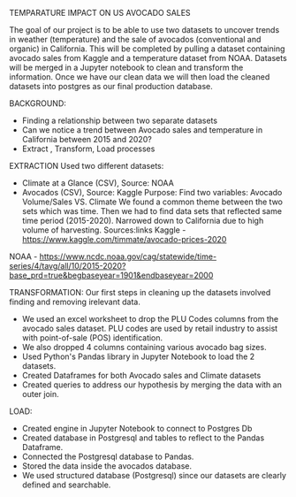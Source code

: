 

TEMPARATURE IMPACT ON US AVOCADO SALES

The goal of our project is to be able to use two datasets to uncover trends in weather (temperature) and the sale of avocados (conventional and organic) in California. This will be completed by pulling a dataset containing avocado sales from Kaggle and a temperature dataset from NOAA.  Datasets will be merged in a Jupyter notebook to clean and transform the information.  Once we have our clean data we will then load the cleaned datasets into postgres as our final production database. 

BACKGROUND:
- Finding a relationship between two separate datasets
- Can we notice a trend between Avocado sales and temperature in California between 2015 and 2020?
- Extract , Transform, Load processes

EXTRACTION
Used two different datasets:
- Climate at a Glance (CSV), Source: NOAA 
- Avocados (CSV), Source: Kaggle
Purpose:
Find two variables:  Avocado Volume/Sales VS. Climate
We found a common theme between the two sets which was time. 
Then we had to find data sets that reflected same time period (2015-2020). 
Narrowed down to California due to high volume of harvesting. 
Sources:links
Kaggle - https://www.kaggle.com/timmate/avocado-prices-2020

NOAA - https://www.ncdc.noaa.gov/cag/statewide/time-series/4/tavg/all/10/2015-2020?base_prd=true&begbaseyear=1901&endbaseyear=2000

TRANSFORMATION:
Our first steps in cleaning up the datasets involved finding and removing irelevant data.
- We used an excel worksheet to drop the PLU Codes columns from the avocado sales dataset. PLU codes are used by retail industry to assist with point-of-sale (POS)      identification.
- We also dropped 4 columns containing various avocado bag sizes.
- Used Python's Pandas library in Jupyter Notebook to load the 2 datasets.
- Created Dataframes for both  Avocado sales and Climate datasets  
- Created queries to address our hypothesis by merging the data with an outer join.

LOAD:
- Created engine in Jupyter Notebook to connect to Postgres Db
- Created database in Postgresql and tables to reflect to the Pandas Dataframe.
- Connected the Postgresql database to Pandas.
- Stored the data inside the avocados database. 
- We used structured database (Postgresql) since our datasets are clearly defined and searchable.
